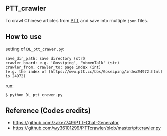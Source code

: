 ## PTT_crawler
To crawl Chinese articles from [PTT](https://www.ptt.cc/bbs/index.html) and save into multiple `json` files.

## How to use

setting of `DL_ptt_crawer.py`:  

    save_dir_path: save directory (str)
    crawler_board: e.g. 'Gossiping', 'WomenTalk' (str)
    crawler_from, crawler_to: page index (int)
    (e.g. the index of [https://www.ptt.cc/bbs/Gossiping/index24972.html] is 24972)
    
run:  

    $ python DL_ptt_crawer.py


## Reference (Codes credits)
* https://github.com/zake7749/PTT-Chat-Generator
* https://github.com/wy36101299/PTTcrawler/blob/master/pttcrawler.py